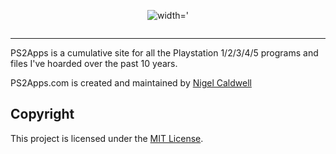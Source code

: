 <p align="center">
    <img src="" alt=" width='"66%">
</p>

<p align="center">
    <a href="https://ps2apps.com"><img src="https://img.shields.io/badge/Join_the-Community-7b16ff.svg?style=for-the-badge" alt=""></a>
</p>

---

PS2Apps is a cumulative site for all the Playstation 1/2/3/4/5 programs and files I've hoarded over the past 10 years.

PS2Apps.com is created and maintained by
[Nigel Caldwell](https://www.facebook.com/p10god/)

Copyright
---------

This project is licensed under the [MIT License](https://github.com/ps2apps.github.io/blob/master/LICENSE).
